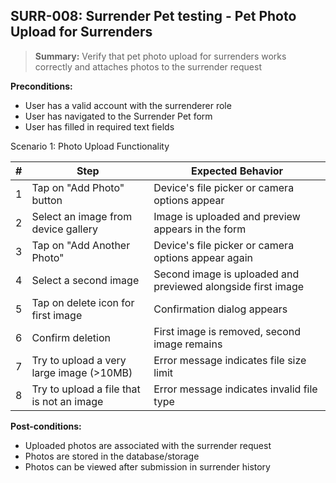 ## **SURR-008:** Surrender Pet testing - Pet Photo Upload for Surrenders  

> **Summary:** Verify that pet photo upload for surrenders works correctly and attaches photos to the surrender request  <br>

**Preconditions:** 
- User has a valid account with the surrenderer role
- User has navigated to the Surrender Pet form
- User has filled in required text fields

Scenario 1: Photo Upload Functionality

 | # | Step | Expected Behavior | 
 |---|------|-------------------| 
 | 1 | Tap on "Add Photo" button | Device's file picker or camera options appear |
 | 2 | Select an image from device gallery | Image is uploaded and preview appears in the form |
 | 3 | Tap on "Add Another Photo" | Device's file picker or camera options appear again |
 | 4 | Select a second image | Second image is uploaded and previewed alongside first image |
 | 5 | Tap on delete icon for first image | Confirmation dialog appears |
 | 6 | Confirm deletion | First image is removed, second image remains |
 | 7 | Try to upload a very large image (>10MB) | Error message indicates file size limit |
 | 8 | Try to upload a file that is not an image | Error message indicates invalid file type |

**Post-conditions:**  
- Uploaded photos are associated with the surrender request
- Photos are stored in the database/storage
- Photos can be viewed after submission in surrender history